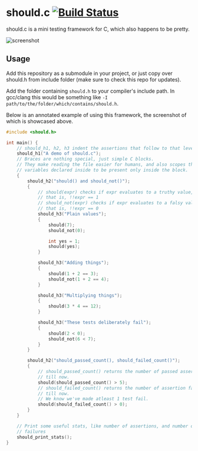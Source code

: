 # should.c [![Build Status](https://travis-ci.org/utkarshkukreti/should.c.png)](https://travis-ci.org/utkarshkukreti/should.c)

should.c is a mini testing framework for C, which also happens to be pretty.

![screenshot](https://dl.dropbox.com/u/2164813/github/utkarshkukreti/should.c/screenshot.png)

## Usage

Add this repository as a submodule in your project, or just copy over should.h
from include folder (make sure to check this repo for updates).

Add the folder containing `should.h` to your compiler's include path. In
gcc/clang this would be something like
`-I path/to/the/folder/which/contains/should.h`.

Below is an annotated example of using this framework, the screenshot of which
is showcased above.

```c
#include <should.h>

int main() {
    // should_h1, h2, h3 indent the assertions that follow to that level.
    should_h1("A demo of should.c");
    // Braces are nothing special, just simple C blocks.
    // They make reading the file easier for humans, and also scopes the
    // variables declared inside to be present only inside the block.
    {
        should_h2("should() and should_not()");
        {
            // should(expr) checks if expr evaluates to a truthy value,
            // that is, !!expr == 1
            // should_not(expr) checks if expr evaluates to a falsy value,
            // that is, !!expr == 0
            should_h3("Plain values");
            {
                should(7);
                should_not(0);

                int yes = 1;
                should(yes);
            }

            should_h3("Adding things");
            {
                should(1 + 2 == 3);
                should_not(1 + 2 == 4);
            }

            should_h3("Multiplying things");
            {
                should(3 * 4 == 12);
            }

            should_h3("These tests deliberately fail");
            {
                should(2 < 0);
                should_not(6 < 7);
            }
        }

        should_h2("should_passed_count(), should_failed_count()");
        {
            // should_passed_count() returns the number of passed assertions
            // till now.
            should(should_passed_count() > 5);
            // should_failed_count() returns the number of assertion failures
            // till now.
            // We know we've made atleast 1 test fail.
            should(should_failed_count() > 0);
        }
    }

    // Print some useful stats, like number of assertions, and number of
    // failures
    should_print_stats();
}
```

